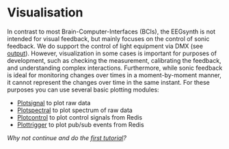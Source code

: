 # Visualisation

In contrast to most Brain-Computer-Interfaces (BCIs), the EEGsynth is not intended for visual feedback, but mainly focuses on the control of sonic feedback. We do support the control of light equipment via DMX (see [output](output.md)). However, visualization in some cases is important for purposes of development, such as checking the measurement, calibrating the feedback, and understanding complex interactions. Furthermore, while sonic feedback is ideal for monitoring changes over times in a moment-by-moment manner, it cannot represent the changes over time in the same instant. For these purposes you can use several basic plotting modules:

- [Plotsignal](../module/plotsignal) to plot raw data
- [Plotspectral](../module/plotspectral) to plot spectrum of raw data
- [Plotcontrol](../module/plotcontrol) to plot control signals from Redis
- [Plottrigger](../module/plottrigger) to plot pub/sub events from Redis

_Why not continue and do the [first tutorial](tutorial1.md)?_
